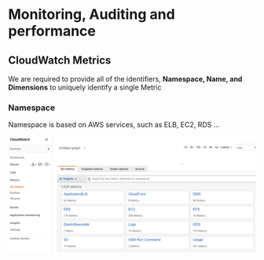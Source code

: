 # Monitoring, Auditing and performance

## CloudWatch Metrics

We are required to provide all of the identifiers, **Namespace, Name, and Dimensions** to uniquely identify a single Metric

### Namespace

Namespace is based on AWS services, such as ELB, EC2, RDS ...

![Metrics_Namespace](/Monitor_Audit_SysOps/CloudWatch_CloudTrail_images/Metrics_Namespace.png)



